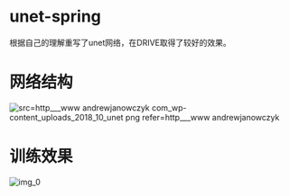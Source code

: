 # unet-spring
根据自己的理解重写了unet网络，在DRIVE取得了较好的效果。
# 网络结构
![src=http___www andrewjanowczyk com_wp-content_uploads_2018_10_unet png refer=http___www andrewjanowczyk](https://user-images.githubusercontent.com/48777346/125155954-7c7ee600-e195-11eb-9b3a-dc3b2182a2ec.jpg)
# 训练效果
![img_0](https://user-images.githubusercontent.com/48777346/125156090-4b52e580-e196-11eb-9fb3-877f04090f6e.jpg)
